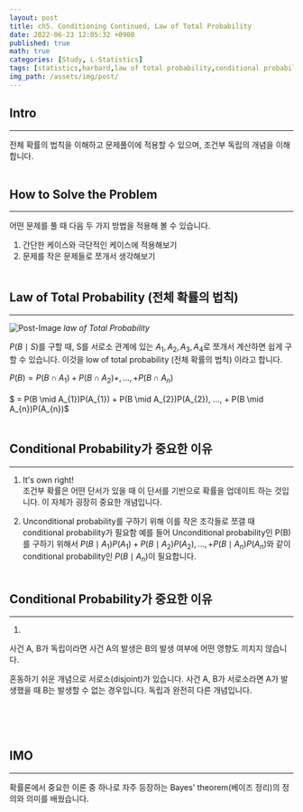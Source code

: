```yaml
---
layout: post
title: ch5. Conditioning Continued, Law of Total Probability
date: 2022-06-23 12:05:32 +0900
published: true
math: true
categories: [Study, L-Statistics]
tags: [statistics,harbard,law of total probability,conditional probability,prior,posterior,conditional independence]
img_path: /assets/img/post/
---
```


## Intro
***

 전체 확률의 법칙을 이해하고 문제풀이에 적용할 수 있으며, 조건부 독립의 개념을 이해합니다.
 <br><br>


## How to Solve the Problem
***

 어떤 문제를 풀 때 다음 두 가지 방법을 적용해 볼 수 있습니다.

 1. 간단한 케이스와 극단적인 케이스에 적용해보기
 2. 문제를 작은 문제들로 쪼개서 생각해보기
 <br><br>


## Law of Total Probability (전체 확률의 법칙)
***

 ![Post-Image](Law_of_Total_Probability_fig.png)
 _law of Total Probability_

 $P(B \mid S)$를 구할 때, S를 서로소 관계에 있는 $A_{1}, A_{2}, A_{3}, A_{4}$로 쪼개서 계산하면 쉽게 구할 수 있습니다. 이것을 low of total probability (전체 확률의 법칙) 이라고 합니다.

 $P(B) = P(B \cap A_{1}) + P(B \cap A_{2}) +, ..., + P(B \cap A_{n})$<br><br>$ = P(B \mid A_{1})P(A_{1}) + P(B \mid A_{2})P(A_{2}), ..., + P(B \mid A_{n})P(A_{n})$
 <br><br>
 
 
 ## Conditional Probability가 중요한 이유
***

 1. It's own right!<br>
    조건부 확률은 어떤 단서가 있을 때 이 단서를 기반으로 확률을 업데이트 하는 것입니다. 이 자체가 굉장히 중요한 개념입니다.

 2. Unconditional probability를 구하기 위해 이를 작은 조각들로 쪼갤 때 conditional probability가 필요함
    예를 들어 Unconditional probability인 P(B)를 구하기 위해서 $P(B \mid A_{1})P(A_{1}) + P(B \mid A_{2})P(A_{2}), ..., + P(B \mid A_{n})P(A_{n})$와 같이 conditional probability인 $P(B \mid A_{n})$이 필요합니다.
    <br><br>
 
 
 ## Conditional Probability가 중요한 이유
***

 1. 




 사건 A, B가 독립이라면 사건 A의 발생은 B의 발생 여부에 어떤 영향도 끼치지 않습니다.
 
 혼동하기 쉬운 개념으로 서로소(disjoint)가 있습니다. 사건 A, B가 서로소라면 A가 발생했을 때 B는 발생할 수 없는 경우입니다. 독립과 완전히 다른 개념입니다.
 <br><br>





 <br><br>


## IMO
***

 확률론에서 중요한 이론 중 하나로 자주 등장하는 Bayes' theorem(베이즈 정리)의 정의와 의미를 배웠습니다.